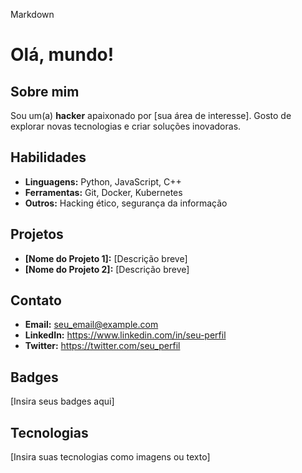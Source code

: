 Markdown
#  Olá, mundo!

## Sobre mim
Sou um(a) **hacker** apaixonado por [sua área de interesse]. Gosto de explorar novas tecnologias e criar soluções inovadoras.

## Habilidades
* **Linguagens:** Python, JavaScript, C++
* **Ferramentas:** Git, Docker, Kubernetes
* **Outros:** Hacking ético, segurança da informação

## Projetos
* **[Nome do Projeto 1]:** [Descrição breve]
* **[Nome do Projeto 2]:** [Descrição breve]

## Contato
* **Email:** seu_email@example.com
* **LinkedIn:** https://www.linkedin.com/in/seu-perfil
* **Twitter:** https://twitter.com/seu_perfil

## Badges
[Insira seus badges aqui]

## Tecnologias
[Insira suas tecnologias como imagens ou texto]
